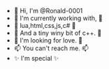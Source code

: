 - 👋 Hi, I'm @Ronald-0001
- 🌱 I'm currently working with, 🌱
- 🌱 lua,html,css,js,c# 🌱
- 🌱 And a tiny winy bit of c++. 🌱
- 💞️ I'm looking for love. 💞️
- 📫 You can't reach me. 📫
- ✨ I'm special ✨

